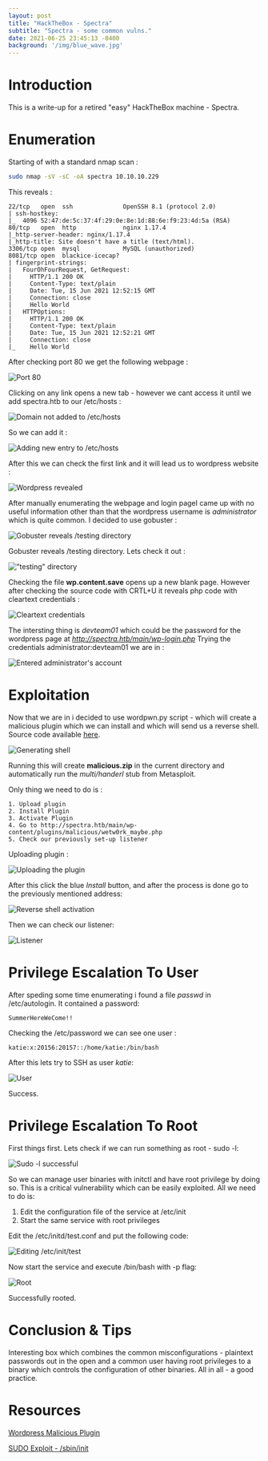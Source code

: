 ```yaml
---
layout: post
title: "HackTheBox - Spectra"
subtitle: "Spectra - some common vulns."
date: 2021-06-25 23:45:13 -0400
background: '/img/blue_wave.jpg'
---
```


# Introduction

This is a write-up for a retired "easy" HackTheBox machine - Spectra.

# Enumeration

Starting of with a standard nmap scan :

```bash
sudo nmap -sV -sC -oA spectra 10.10.10.229
```

This reveals :

```
22/tcp   open  ssh              OpenSSH 8.1 (protocol 2.0)
| ssh-hostkey: 
|_  4096 52:47:de:5c:37:4f:29:0e:8e:1d:88:6e:f9:23:4d:5a (RSA)
80/tcp   open  http             nginx 1.17.4
|_http-server-header: nginx/1.17.4
|_http-title: Site doesn't have a title (text/html).
3306/tcp open  mysql            MySQL (unauthorized)
8081/tcp open  blackice-icecap?
| fingerprint-strings: 
|   FourOhFourRequest, GetRequest: 
|     HTTP/1.1 200 OK
|     Content-Type: text/plain
|     Date: Tue, 15 Jun 2021 12:52:15 GMT
|     Connection: close
|     Hello World
|   HTTPOptions: 
|     HTTP/1.1 200 OK
|     Content-Type: text/plain
|     Date: Tue, 15 Jun 2021 12:52:21 GMT
|     Connection: close
|_    Hello World
```

After checking port 80 we get the following webpage :

![Port 80](/img/posts/htb-spectra/port80.png)

Clicking on any link opens a new tab - however we cant access it until we add spectra.htb to our /etc/hosts :

![Domain not added to /etc/hosts](/img/posts/htb-spectra/page-not-found.png)

So we can add it :

![Adding new entry to /etc/hosts](/img/posts/htb-spectra/adding-new-hosts.png)

After this we can check the first link and it will lead us to wordpress website :

![Wordpress revealed](/img/posts/htb-spectra/domain-init.png)

After manually enumerating the webpage and login pageI came up with no useful information other than that the wordpress username is *administrator* which is quite common. I decided to use gobuster :

![Gobuster reveals /testing directory](/img/posts/htb-spectra/gobuster.spectra.png)

Gobuster reveals /testing directory. Lets check it out :

!["testing" directory](/img/posts/htb-spectra/testing-dir.png)

Checking the file **wp.content.save** opens up a new blank page. However after checking the source code with CRTL+U it reveals php code with cleartext credentials :

![Cleartext credentials](/img/posts/htb-spectra/cleartext-creds.png)

The intersting thing is *devteam01* which could be the password for the wordpress page at *http://spectra.htb/main/wp-login.php*
Trying the credentials administrator:devteam01 we are in :

![Entered administrator's account](/img/posts/htb-spectra/wplogin.png)

# Exploitation


Now that we are in i decided to use wordpwn.py script - which will create a malicious plugin which we can install and which will send us a reverse shell. Source code available [here](#Resources).


![Generating shell](/img/posts/htb-spectra/making-the-payload.png)

Running this will create **malicious.zip** in the current directory and automatically run the *multi/handerl* stub from Metasploit.

Only thing we need to do is :

```
1. Upload plugin
2. Install Plugin
3. Activate Plugin
4. Go to http://spectra.htb/main/wp-content/plugins/malicious/wetw0rk_maybe.php
5. Check our previously set-up listener
```

Uploading plugin :

![Uploading the plugin](/img/posts/htb-spectra/uploadingplugin.png)

After this click the blue *Install* button, and after the process is done go to the previously mentioned address:

![Reverse shell activation](/img/posts/htb-spectra/reverse-shell-activation.png)

Then we can check our listener: 

![Listener](/img/posts/htb-spectra/meterpreter-opened.png)


# Privilege Escalation To User

After speding some time enumerating i found a file *passwd* in /etc/autologin. It contained a password:

```
SummerHereWeCome!!
```

Checking the /etc/password we can see one user :

```
katie:x:20156:20157::/home/katie:/bin/bash
```

After this lets try to SSH as user *katie*:

![User](/img/posts/htb-spectra/katie-user.png)

Success.

# Privilege Escalation To Root

First things first. Lets check if we can run something as root - sudo -l: 

![Sudo -l successful](/img/posts/htb-spectra/sudo.png)

So we can manage user binaries with initctl and have root privilege by doing so. This is a critical vulnerability which can be easily exploited. All we need to do is:

1. Edit the configuration file of the service at /etc/init
2. Start the same service with root privileges


Edit the /etc/initd/test.conf and put the following code:

![Editing /etc/init/test](/img/posts/htb-spectra/script-edit.png)

Now start the service and execute /bin/bash with -p flag:

![Root](/img/posts/htb-spectra/root.png)

Successfully rooted.


# Conclusion & Tips

Interesting box which combines the common misconfigurations - plaintext passwords out in the open and a common user having root privileges to a binary which controls the configuration of other binaries. All in all - a good practice.

# Resources

[Wordpress Malicious Plugin](https://github.com/wetw0rk/malicious-wordpress-plugin)

[SUDO Exploit - /sbin/init](https://isharaabeythissa.medium.com/sudo-privileges-at-initctl-privileges-escalation-technique-ishara-abeythissa-c9d44ccadcb9)